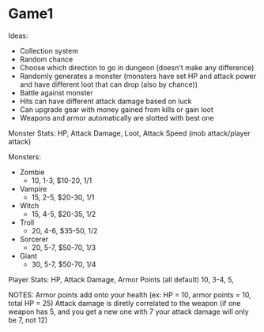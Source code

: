 # Game1

Ideas:
- Collection system
- Random chance
- Choose which direction to go in dungeon (doesn't make any difference)
- Randomly generates a monster (monsters have set HP and attack power and have different loot that can drop (also by chance))
- Battle against monster
- Hits can have different attack damage based on luck
- Can upgrade gear with money gained from kills or gain loot
- Weapons and armor automatically are slotted with best one

Monster Stats:
HP, Attack Damage, Loot, Attack Speed (mob attack/player attack)

Monsters:
- Zombie
  - 10, 1-3, $10-20, 1/1
- Vampire
  - 15, 2-5, $20-30, 1/1
- Witch
  - 15, 4-5, $20-35, 1/2
- Troll
  - 20, 4-6, $35-50, 1/2
- Sorcerer
  - 20, 5-7, $50-70, 1/3
- Giant
  - 30, 5-7, $50-70, 1/4

Player Stats:
HP, Attack Damage, Armor Points (all default)
10, 3-4, 5, 

NOTES:
Armor points add onto your health (ex: HP = 10, armor points = 10, total HP = 25)
Attack damage is diretly correlated to the weapon (if one weapon has 5, and you get a new one with 7 your attack damage will only be 7, not 12)